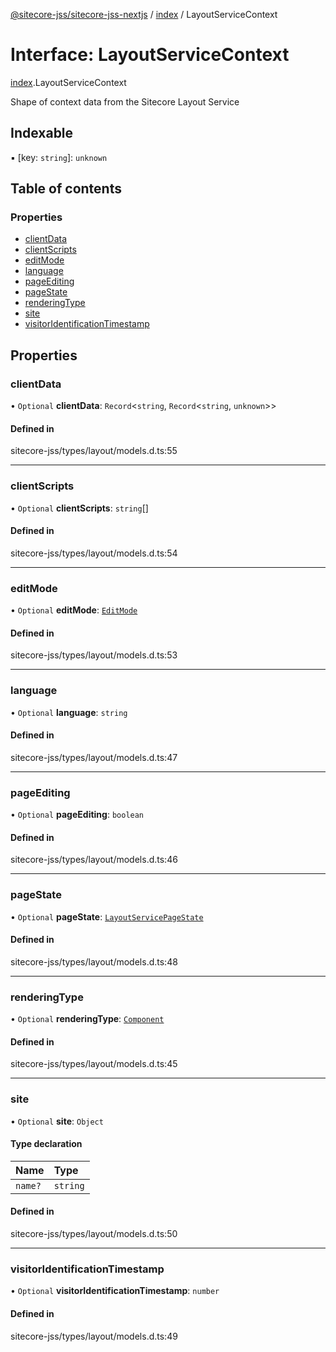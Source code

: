 [@sitecore-jss/sitecore-jss-nextjs](../README.md) / [index](../modules/index.md) / LayoutServiceContext

# Interface: LayoutServiceContext

[index](../modules/index.md).LayoutServiceContext

Shape of context data from the Sitecore Layout Service

## Indexable

▪ [key: `string`]: `unknown`

## Table of contents

### Properties

- [clientData](index.LayoutServiceContext.md#clientdata)
- [clientScripts](index.LayoutServiceContext.md#clientscripts)
- [editMode](index.LayoutServiceContext.md#editmode)
- [language](index.LayoutServiceContext.md#language)
- [pageEditing](index.LayoutServiceContext.md#pageediting)
- [pageState](index.LayoutServiceContext.md#pagestate)
- [renderingType](index.LayoutServiceContext.md#renderingtype)
- [site](index.LayoutServiceContext.md#site)
- [visitorIdentificationTimestamp](index.LayoutServiceContext.md#visitoridentificationtimestamp)

## Properties

### clientData

• `Optional` **clientData**: `Record`\<`string`, `Record`\<`string`, `unknown`\>\>

#### Defined in

sitecore-jss/types/layout/models.d.ts:55

___

### clientScripts

• `Optional` **clientScripts**: `string`[]

#### Defined in

sitecore-jss/types/layout/models.d.ts:54

___

### editMode

• `Optional` **editMode**: [`EditMode`](../enums/index.EditMode.md)

#### Defined in

sitecore-jss/types/layout/models.d.ts:53

___

### language

• `Optional` **language**: `string`

#### Defined in

sitecore-jss/types/layout/models.d.ts:47

___

### pageEditing

• `Optional` **pageEditing**: `boolean`

#### Defined in

sitecore-jss/types/layout/models.d.ts:46

___

### pageState

• `Optional` **pageState**: [`LayoutServicePageState`](../enums/index.LayoutServicePageState.md)

#### Defined in

sitecore-jss/types/layout/models.d.ts:48

___

### renderingType

• `Optional` **renderingType**: [`Component`](../enums/index.RenderingType.md#component)

#### Defined in

sitecore-jss/types/layout/models.d.ts:45

___

### site

• `Optional` **site**: `Object`

#### Type declaration

| Name | Type |
| :------ | :------ |
| `name?` | `string` |

#### Defined in

sitecore-jss/types/layout/models.d.ts:50

___

### visitorIdentificationTimestamp

• `Optional` **visitorIdentificationTimestamp**: `number`

#### Defined in

sitecore-jss/types/layout/models.d.ts:49
